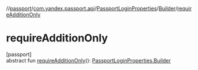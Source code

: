 //[passport](../../../../index.md)/[com.yandex.passport.api](../../index.md)/[PassportLoginProperties](../index.md)/[Builder](index.md)/[requireAdditionOnly](require-addition-only.md)

# requireAdditionOnly

[passport]\
abstract fun [requireAdditionOnly](require-addition-only.md)(): [PassportLoginProperties.Builder](index.md)
